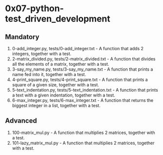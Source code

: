 # 0x07-python-test_driven_development

## Mandatory

1. 0-add_integer.py, tests/0-add_integer.txt - A function that adds 2 integers, together with a test.
2. 2-matrix_divided.py, tests/2-matrix_divided.txt - A function that divides all the elements of a matrix, together with a test.
3. 3-say_my_name.py, tests/3-say_my_name.txt - A function that prints a name fed into it, together with a test.
4. 4-print_square.py, tests/4-print_square.txt - A function that prints a square of a given size, together with a test.
5. 5-text_indentation.py, tests/5-text_indentation.txt - A function that prints a text with a given indentation, together with a test.
6. 6-max_integer.py, tests/6-max_integer.txt - A function that returns the biggest integer in a list, together with a test.

## Advanced

1. 100-matrix_mul.py - A function that multiplies 2 matrices, together with a test.
2. 101-lazy_matrix_mul.py - A function that multiplies 2 matrices, together with a test.
